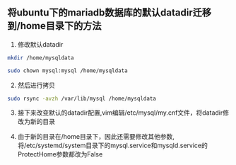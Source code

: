 ## 将ubuntu下的mariadb数据库的默认datadir迁移到/home目录下的方法
1. 修改默认datadir  
```bash
mkdir /home/mysqldata

sudo chown mysql:mysql /home/mysqldata
```
2. 然后进行拷贝
```bash
sudo rsync -avzh /var/lib/mysql /home/mysqldata
```
3. 接下来改变默认的datadir配置,vim编辑/etc/mysql/my.cnf文件，将datadir修改为新的目录

4.  由于新的目录在/home目录下，因此还需要修改其他参数,
将/etc/systemd/system目录下的mysql.service和mysqld.service的ProtectHome参数都改为False